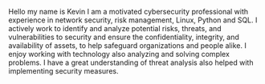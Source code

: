 Hello my name is Kevin I am a motivated cybersecurity professional with experience in network security, risk management, Linux, Python and SQL. I actively work to identify and analyze potential risks, threats, and vulnerabilities to security and ensure the confidentiality, integrity, and availability of assets, to help safeguard organizations and people alike. I enjoy working with technology also analyzing and solving complex problems. I have a great understanding of threat analysis also helped with implementing security measures.
